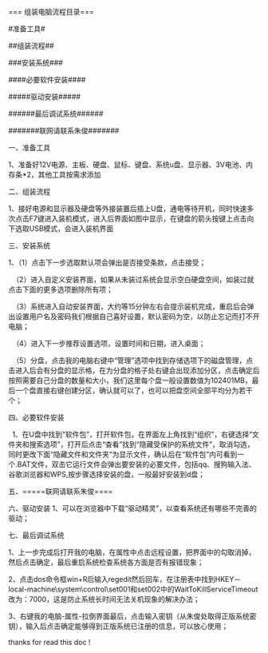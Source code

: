 === 组装电脑流程目录===

#准备工具#

##组装流程##

###安装系统###

####必要软件安装####

#####驱动安装#####

######最后调试系统######

#######联网请联系朱俊#######

一、准备工具

1、准备好12V电源、主板、硬盘、鼠标、键盘、系统u盘、显示器、3V电池、内存条*2，其他工具按需求添加


二、组装流程

1、接好电源和显示器及硬盘等外接装置后插上U盘，通电等待开机，同时快速多次点击F7键进入装机模式，进入后界面如图中显示，在键盘的箭头按键上点击向下选取USB模式，会进入装机界面
          
          
三、安装系统

1、（1）点击下一步选取默认项会弹出是否接受条款，点击接受；

   （2）进入自定义安装界面，如果从未装过系统会显示空白硬盘空间，如装过就点击下面的更多选项删除所有项；
   
   （3）系统进入自动安装界面，大约等15分钟左右会提示装机完成，重启后会弹出设置用户名及密码我们根据自己喜好设置，默认密码为空，以防止忘记而打不开电脑； 
   
   （4）进入下一步推荐设置选项，设置时间和日期，进入桌面；
   
   （5）分盘，点击我的电脑右键中“管理”选项中找到存储选项下的磁盘管理，点击进入后会有分盘的显示格，在为分盘的格子处右键会出现添加分区，点击确定后按照需要自己分盘的数量和大小，我们这里每个盘一般设置数值为102401MB，最后一个盘直接右键创建分区，确认就可以了，也可以把盘空间全部平均分为若干个；
   
 
四、必要软件安装

    1、在U盘中找到“软件包”，打开软件包，在界面左上角找到“组织”，右键选择“文件夹和搜索选项”，打开后点击“查看”找到“隐藏受保护的系统文件”，取消勾选，同时更改下面“隐藏文件和文件夹”为显示文件，确认后在“软件包”内可看到一个.BAT文件，双击它运行文件会弹出要安装的必要文件，包括qq、搜狗输入法、谷歌浏览器和WPS,按步骤选择安装的盘，一般最好安装到d盘；
    
五、=====联网请联系朱俊====


六、驱动安装
1、可以在浏览器中下载“驱动精灵”，以查看系统还有哪些不完善的驱动；


七、最后调试系统

1、上一步完成后打开我的电脑，在属性中点击远程设置，把界面中的勾取消掉，然后点击确定，最后重启系统检查系统各方面是否有报错现象；

2、点击dos命令框win+R后输入regedit然后回车，在注册表中找到HKEY－local-machine\system\control\set001和set002中的WaitToKillServiceTimeout改为：7000，这是防止系统长时间无法关机现象的解决办法；

3、右键我的电脑-属性-拉倒界面最后，点击输入密钥（从朱俊处取得正版系统密钥），输入后点击确定能够得到正版系统已注册的信息，可以放心使用；

thanks for read this doc !

